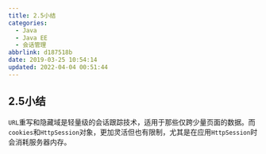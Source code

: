 ```yaml
---
title: 2.5小结
categories: 
  - Java
  - Java EE
  - 会话管理
abbrlink: d187518b
date: 2019-03-25 10:54:14
updated: 2022-04-04 00:51:44
---
```

## 2.5小结 ##
`URL`重写和隐藏域是轻量级的会话跟踪技术，适用于那些仅跨少量页面的数据。而`cookies`和`HttpSession`对象，更加灵活但也有限制，尤其是在应用`HttpSession`时会消耗服务器内存。

